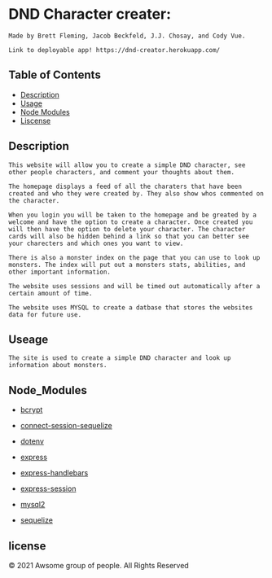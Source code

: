 # DND Character creater:

    Made by Brett Fleming, Jacob Beckfeld, J.J. Chosay, and Cody Vue.
    
    Link to deployable app! https://dnd-creator.herokuapp.com/

## Table of Contents

* [Description](#Description)
* [Usage](#Useage)
* [Node Modules](#Node_Modules)
* [Liscense](#license)


## Description

    This website will allow you to create a simple DND character, see other people characters, and comment your thoughts about them.

    The homepage displays a feed of all the charaters that have been created and who they were created by. They also show whos commented on the character.

    When you login you will be taken to the homepage and be greated by a welcome and have the option to create a character. Once created you will then have the option to delete your character. The character cards will also be hidden behind a link so that you can better see your charecters and which ones you want to view. 

    There is also a monster index on the page that you can use to look up monsters. The index will put out a monsters stats, abilities, and other important information.

    The website uses sessions and will be timed out automatically after a certain amount of time.

    The website uses MYSQL to create a datbase that stores the websites data for future use.

## Useage

    The site is used to create a simple DND character and look up information about monsters.

## Node_Modules

* [bcrypt](https://www.npmjs.com/package/bcrypt)

* [connect-session-sequelize](https://www.npmjs.com/package/connect-session-sequelize)

* [dotenv](https://www.npmjs.com/package/dotenv)

* [express](https://www.npmjs.com/package/express)

* [express-handlebars](https://www.npmjs.com/package/express-handlebars)

* [express-session](https://www.npmjs.com/package/express-session)

* [mysql2](https://www.npmjs.com/package/mysql2)

* [sequelize](https://www.npmjs.com/package/sequelize)

## license 

© 2021 Awsome group of people. All Rights Reserved





